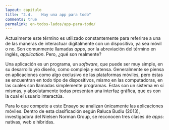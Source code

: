```yaml
---
layout: capitulo
title: "2.4.	Hay una app para todo"
comments: true
permalink: en-todos-lados/app-para-todo/
---
```


Actualmente este término es utilizado constantemente para referirse a una de las maneras de interactuar digitalmente con un dispositivo, ya sea móvil o no. Son comunmente llamadas _apps_, por la abreviación del término en inglés, _application_. Pero, ¿qué son realmente?

Una aplicación es un programa, un _software_, que puede ser muy simple, en su desarrollo y/o diseño, como compleja y extensa. Generalmente se piensa en aplicaciones como algo exclusivo de las plataformas móviles, pero éstas se encuentran en todo tipo de dispositivos, mismo en las computadoras, en las cuales son llamadas simplemente programas. Éstas son un sistema en sí mismas, y absolutamente todas presentan una interfaz gráfica, que es con la cual el usuario interactúa.

Para lo que compete a este Ensayo se analizan únicamente las aplicaciones móviles. Dentro de esta clasificación según Raluca Budiu (2013), investigadora del Nielsen Norman Group, se reconocen tres clases de _apps_: nativas, web e híbridas.
